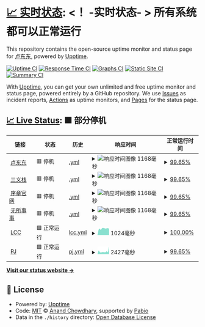 # [📈 实时状态](https://status.ldd.cc): <！ -实时状态- > **所有系统都可以正常运行**

This repository contains the open-source uptime monitor and status page for [卢东东](ldd.cc), powered by [Upptime](https://github.com/upptime/upptime).

[![Uptime CI](https://github.com/xjoylu/status/workflows/Uptime%20CI/badge.svg)](https://github.com/xjoylu/status/actions?query=workflow%3A%22Uptime+CI%22)
[![Response Time CI](https://github.com/xjoylu/status/workflows/Response%20Time%20CI/badge.svg)](https://github.com/xjoylu/status/actions?query=workflow%3A%22Response+Time+CI%22)
[![Graphs CI](https://github.com/xjoylu/status/workflows/Graphs%20CI/badge.svg)](https://github.com/xjoylu/status/actions?query=workflow%3A%22Graphs+CI%22)
[![Static Site CI](https://github.com/xjoylu/status/workflows/Static%20Site%20CI/badge.svg)](https://github.com/xjoylu/status/actions?query=workflow%3A%22Static+Site+CI%22)
[![Summary CI](https://github.com/xjoylu/status/workflows/Summary%20CI/badge.svg)](https://github.com/xjoylu/status/actions?query=workflow%3A%22Summary+CI%22)

With [Upptime](https://upptime.js.org), you can get your own unlimited and free uptime monitor and status page, powered entirely by a GitHub repository. We use [Issues](https://github.com/xjoylu/status/issues) as incident reports, [Actions](https://github.com/xjoylu/status/actions) as uptime monitors, and [Pages](https://status.ldd.cc) for the status page.

## [📈 Live Status](https://demo.upptime.js.org): <!--live status--> **🟧 部分停机**

<!--start: status pages-->
<!-- This summary is generated by Upptime (https://github.com/upptime/upptime) -->
<!-- Do not edit this manually, your changes will be overwritten -->
<!-- prettier-ignore -->
| 链接 | 状态 | 历史 | 响应时间 | 正常运行时间 |
| --- | ------ | ------- | ------------- | ------ |
| <img alt="" src="https://icons.duckduckgo.com/ip3/ldd.cc.ico" height="13"> [卢东东](https://ldd.cc) | 🟥 停机 | [.yml](https://github.com/xJoyLu/status/commits/HEAD/history/.yml) | <details><summary><img alt="响应时间图像" src="./graphs//response-time-week.png" height="20"> 1168毫秒</summary><br><a href="https://status.ldd.cc/history/"><img alt="响应时间 1374" src="https://img.shields.io/endpoint?url=https%3A%2F%2Fraw.githubusercontent.com%2FxJoyLu%2Fstatus%2FHEAD%2Fapi%2F%2Fresponse-time.json"></a><br><a href="https://status.ldd.cc/history/"><img alt="24 小时响应时间 1196" src="https://img.shields.io/endpoint?url=https%3A%2F%2Fraw.githubusercontent.com%2FxJoyLu%2Fstatus%2FHEAD%2Fapi%2F%2Fresponse-time-day.json"></a><br><a href="https://status.ldd.cc/history/"><img alt="7 天正常运行时间 1168" src="https://img.shields.io/endpoint?url=https%3A%2F%2Fraw.githubusercontent.com%2FxJoyLu%2Fstatus%2FHEAD%2Fapi%2F%2Fresponse-time-week.json"></a><br><a href="https://status.ldd.cc/history/"><img alt="30天的正常运行时间 1110" src="https://img.shields.io/endpoint?url=https%3A%2F%2Fraw.githubusercontent.com%2FxJoyLu%2Fstatus%2FHEAD%2Fapi%2F%2Fresponse-time-month.json"></a><br><a href="https://status.ldd.cc/history/"><img alt="1年的正常运行时间 1374" src="https://img.shields.io/endpoint?url=https%3A%2F%2Fraw.githubusercontent.com%2FxJoyLu%2Fstatus%2FHEAD%2Fapi%2F%2Fresponse-time-year.json"></a></details> | <details><summary><a href="https://status.ldd.cc/history/">99.65%</a></summary><a href="https://status.ldd.cc/history/"><img alt="正常运行时间 90.61%" src="https://img.shields.io/endpoint?url=https%3A%2F%2Fraw.githubusercontent.com%2FxJoyLu%2Fstatus%2FHEAD%2Fapi%2F%2Fuptime.json"></a><br><a href="https://status.ldd.cc/history/"><img alt="24 小时正常运行时间 100.00%" src="https://img.shields.io/endpoint?url=https%3A%2F%2Fraw.githubusercontent.com%2FxJoyLu%2Fstatus%2FHEAD%2Fapi%2F%2Fuptime-day.json"></a><br><a href="https://status.ldd.cc/history/"><img alt="7 天正常运行时间 99.65%" src="https://img.shields.io/endpoint?url=https%3A%2F%2Fraw.githubusercontent.com%2FxJoyLu%2Fstatus%2FHEAD%2Fapi%2F%2Fuptime-week.json"></a><br><a href="https://status.ldd.cc/history/"><img alt="30天的正常运行时间 94.84%" src="https://img.shields.io/endpoint?url=https%3A%2F%2Fraw.githubusercontent.com%2FxJoyLu%2Fstatus%2FHEAD%2Fapi%2F%2Fuptime-month.json"></a><br><a href="https://status.ldd.cc/history/"><img alt="1年的正常运行时间 90.61%" src="https://img.shields.io/endpoint?url=https%3A%2F%2Fraw.githubusercontent.com%2FxJoyLu%2Fstatus%2FHEAD%2Fapi%2F%2Fuptime-year.json"></a></details>
| <img alt="" src="https://icons.duckduckgo.com/ip3/3ez.cn.ico" height="13"> [三义栈](https://3ez.cn) | 🟥 停机 | [.yml](https://github.com/xJoyLu/status/commits/HEAD/history/.yml) | <details><summary><img alt="响应时间图像" src="./graphs//response-time-week.png" height="20"> 1168毫秒</summary><br><a href="https://status.ldd.cc/history/"><img alt="响应时间 1374" src="https://img.shields.io/endpoint?url=https%3A%2F%2Fraw.githubusercontent.com%2FxJoyLu%2Fstatus%2FHEAD%2Fapi%2F%2Fresponse-time.json"></a><br><a href="https://status.ldd.cc/history/"><img alt="24 小时响应时间 1196" src="https://img.shields.io/endpoint?url=https%3A%2F%2Fraw.githubusercontent.com%2FxJoyLu%2Fstatus%2FHEAD%2Fapi%2F%2Fresponse-time-day.json"></a><br><a href="https://status.ldd.cc/history/"><img alt="7 天正常运行时间 1168" src="https://img.shields.io/endpoint?url=https%3A%2F%2Fraw.githubusercontent.com%2FxJoyLu%2Fstatus%2FHEAD%2Fapi%2F%2Fresponse-time-week.json"></a><br><a href="https://status.ldd.cc/history/"><img alt="30天的正常运行时间 1110" src="https://img.shields.io/endpoint?url=https%3A%2F%2Fraw.githubusercontent.com%2FxJoyLu%2Fstatus%2FHEAD%2Fapi%2F%2Fresponse-time-month.json"></a><br><a href="https://status.ldd.cc/history/"><img alt="1年的正常运行时间 1374" src="https://img.shields.io/endpoint?url=https%3A%2F%2Fraw.githubusercontent.com%2FxJoyLu%2Fstatus%2FHEAD%2Fapi%2F%2Fresponse-time-year.json"></a></details> | <details><summary><a href="https://status.ldd.cc/history/">99.65%</a></summary><a href="https://status.ldd.cc/history/"><img alt="正常运行时间 90.61%" src="https://img.shields.io/endpoint?url=https%3A%2F%2Fraw.githubusercontent.com%2FxJoyLu%2Fstatus%2FHEAD%2Fapi%2F%2Fuptime.json"></a><br><a href="https://status.ldd.cc/history/"><img alt="24 小时正常运行时间 100.00%" src="https://img.shields.io/endpoint?url=https%3A%2F%2Fraw.githubusercontent.com%2FxJoyLu%2Fstatus%2FHEAD%2Fapi%2F%2Fuptime-day.json"></a><br><a href="https://status.ldd.cc/history/"><img alt="7 天正常运行时间 99.65%" src="https://img.shields.io/endpoint?url=https%3A%2F%2Fraw.githubusercontent.com%2FxJoyLu%2Fstatus%2FHEAD%2Fapi%2F%2Fuptime-week.json"></a><br><a href="https://status.ldd.cc/history/"><img alt="30天的正常运行时间 94.84%" src="https://img.shields.io/endpoint?url=https%3A%2F%2Fraw.githubusercontent.com%2FxJoyLu%2Fstatus%2FHEAD%2Fapi%2F%2Fuptime-month.json"></a><br><a href="https://status.ldd.cc/history/"><img alt="1年的正常运行时间 90.61%" src="https://img.shields.io/endpoint?url=https%3A%2F%2Fraw.githubusercontent.com%2FxJoyLu%2Fstatus%2FHEAD%2Fapi%2F%2Fuptime-year.json"></a></details>
| <img alt="" src="https://icons.duckduckgo.com/ip3/xuzh.com.ico" height="13"> [序章官网](https://xuzh.com) | 🟥 停机 | [.yml](https://github.com/xJoyLu/status/commits/HEAD/history/.yml) | <details><summary><img alt="响应时间图像" src="./graphs//response-time-week.png" height="20"> 1168毫秒</summary><br><a href="https://status.ldd.cc/history/"><img alt="响应时间 1374" src="https://img.shields.io/endpoint?url=https%3A%2F%2Fraw.githubusercontent.com%2FxJoyLu%2Fstatus%2FHEAD%2Fapi%2F%2Fresponse-time.json"></a><br><a href="https://status.ldd.cc/history/"><img alt="24 小时响应时间 1196" src="https://img.shields.io/endpoint?url=https%3A%2F%2Fraw.githubusercontent.com%2FxJoyLu%2Fstatus%2FHEAD%2Fapi%2F%2Fresponse-time-day.json"></a><br><a href="https://status.ldd.cc/history/"><img alt="7 天正常运行时间 1168" src="https://img.shields.io/endpoint?url=https%3A%2F%2Fraw.githubusercontent.com%2FxJoyLu%2Fstatus%2FHEAD%2Fapi%2F%2Fresponse-time-week.json"></a><br><a href="https://status.ldd.cc/history/"><img alt="30天的正常运行时间 1110" src="https://img.shields.io/endpoint?url=https%3A%2F%2Fraw.githubusercontent.com%2FxJoyLu%2Fstatus%2FHEAD%2Fapi%2F%2Fresponse-time-month.json"></a><br><a href="https://status.ldd.cc/history/"><img alt="1年的正常运行时间 1374" src="https://img.shields.io/endpoint?url=https%3A%2F%2Fraw.githubusercontent.com%2FxJoyLu%2Fstatus%2FHEAD%2Fapi%2F%2Fresponse-time-year.json"></a></details> | <details><summary><a href="https://status.ldd.cc/history/">99.65%</a></summary><a href="https://status.ldd.cc/history/"><img alt="正常运行时间 90.61%" src="https://img.shields.io/endpoint?url=https%3A%2F%2Fraw.githubusercontent.com%2FxJoyLu%2Fstatus%2FHEAD%2Fapi%2F%2Fuptime.json"></a><br><a href="https://status.ldd.cc/history/"><img alt="24 小时正常运行时间 100.00%" src="https://img.shields.io/endpoint?url=https%3A%2F%2Fraw.githubusercontent.com%2FxJoyLu%2Fstatus%2FHEAD%2Fapi%2F%2Fuptime-day.json"></a><br><a href="https://status.ldd.cc/history/"><img alt="7 天正常运行时间 99.65%" src="https://img.shields.io/endpoint?url=https%3A%2F%2Fraw.githubusercontent.com%2FxJoyLu%2Fstatus%2FHEAD%2Fapi%2F%2Fuptime-week.json"></a><br><a href="https://status.ldd.cc/history/"><img alt="30天的正常运行时间 94.84%" src="https://img.shields.io/endpoint?url=https%3A%2F%2Fraw.githubusercontent.com%2FxJoyLu%2Fstatus%2FHEAD%2Fapi%2F%2Fuptime-month.json"></a><br><a href="https://status.ldd.cc/history/"><img alt="1年的正常运行时间 90.61%" src="https://img.shields.io/endpoint?url=https%3A%2F%2Fraw.githubusercontent.com%2FxJoyLu%2Fstatus%2FHEAD%2Fapi%2F%2Fuptime-year.json"></a></details>
| <img alt="" src="https://icons.duckduckgo.com/ip3/wusuoshishi.com.ico" height="13"> [无所事事](https://wusuoshishi.com) | 🟥 停机 | [.yml](https://github.com/xJoyLu/status/commits/HEAD/history/.yml) | <details><summary><img alt="响应时间图像" src="./graphs//response-time-week.png" height="20"> 1168毫秒</summary><br><a href="https://status.ldd.cc/history/"><img alt="响应时间 1374" src="https://img.shields.io/endpoint?url=https%3A%2F%2Fraw.githubusercontent.com%2FxJoyLu%2Fstatus%2FHEAD%2Fapi%2F%2Fresponse-time.json"></a><br><a href="https://status.ldd.cc/history/"><img alt="24 小时响应时间 1196" src="https://img.shields.io/endpoint?url=https%3A%2F%2Fraw.githubusercontent.com%2FxJoyLu%2Fstatus%2FHEAD%2Fapi%2F%2Fresponse-time-day.json"></a><br><a href="https://status.ldd.cc/history/"><img alt="7 天正常运行时间 1168" src="https://img.shields.io/endpoint?url=https%3A%2F%2Fraw.githubusercontent.com%2FxJoyLu%2Fstatus%2FHEAD%2Fapi%2F%2Fresponse-time-week.json"></a><br><a href="https://status.ldd.cc/history/"><img alt="30天的正常运行时间 1110" src="https://img.shields.io/endpoint?url=https%3A%2F%2Fraw.githubusercontent.com%2FxJoyLu%2Fstatus%2FHEAD%2Fapi%2F%2Fresponse-time-month.json"></a><br><a href="https://status.ldd.cc/history/"><img alt="1年的正常运行时间 1374" src="https://img.shields.io/endpoint?url=https%3A%2F%2Fraw.githubusercontent.com%2FxJoyLu%2Fstatus%2FHEAD%2Fapi%2F%2Fresponse-time-year.json"></a></details> | <details><summary><a href="https://status.ldd.cc/history/">99.65%</a></summary><a href="https://status.ldd.cc/history/"><img alt="正常运行时间 90.61%" src="https://img.shields.io/endpoint?url=https%3A%2F%2Fraw.githubusercontent.com%2FxJoyLu%2Fstatus%2FHEAD%2Fapi%2F%2Fuptime.json"></a><br><a href="https://status.ldd.cc/history/"><img alt="24 小时正常运行时间 100.00%" src="https://img.shields.io/endpoint?url=https%3A%2F%2Fraw.githubusercontent.com%2FxJoyLu%2Fstatus%2FHEAD%2Fapi%2F%2Fuptime-day.json"></a><br><a href="https://status.ldd.cc/history/"><img alt="7 天正常运行时间 99.65%" src="https://img.shields.io/endpoint?url=https%3A%2F%2Fraw.githubusercontent.com%2FxJoyLu%2Fstatus%2FHEAD%2Fapi%2F%2Fuptime-week.json"></a><br><a href="https://status.ldd.cc/history/"><img alt="30天的正常运行时间 94.84%" src="https://img.shields.io/endpoint?url=https%3A%2F%2Fraw.githubusercontent.com%2FxJoyLu%2Fstatus%2FHEAD%2Fapi%2F%2Fuptime-month.json"></a><br><a href="https://status.ldd.cc/history/"><img alt="1年的正常运行时间 90.61%" src="https://img.shields.io/endpoint?url=https%3A%2F%2Fraw.githubusercontent.com%2FxJoyLu%2Fstatus%2FHEAD%2Fapi%2F%2Fuptime-year.json"></a></details>
| <img alt="" src="https://icons.duckduckgo.com/ip3/lcc.cc.ico" height="13"> [LCC](https://lcc.cc) | 🟩 正常运行 | [lcc.yml](https://github.com/xJoyLu/status/commits/HEAD/history/lcc.yml) | <details><summary><img alt="响应时间图像" src="./graphs/lcc/response-time-week.png" height="20"> 1024毫秒</summary><br><a href="https://status.ldd.cc/history/lcc"><img alt="响应时间 1038" src="https://img.shields.io/endpoint?url=https%3A%2F%2Fraw.githubusercontent.com%2FxJoyLu%2Fstatus%2FHEAD%2Fapi%2Flcc%2Fresponse-time.json"></a><br><a href="https://status.ldd.cc/history/lcc"><img alt="24 小时响应时间 1015" src="https://img.shields.io/endpoint?url=https%3A%2F%2Fraw.githubusercontent.com%2FxJoyLu%2Fstatus%2FHEAD%2Fapi%2Flcc%2Fresponse-time-day.json"></a><br><a href="https://status.ldd.cc/history/lcc"><img alt="7 天正常运行时间 1024" src="https://img.shields.io/endpoint?url=https%3A%2F%2Fraw.githubusercontent.com%2FxJoyLu%2Fstatus%2FHEAD%2Fapi%2Flcc%2Fresponse-time-week.json"></a><br><a href="https://status.ldd.cc/history/lcc"><img alt="30天的正常运行时间 1036" src="https://img.shields.io/endpoint?url=https%3A%2F%2Fraw.githubusercontent.com%2FxJoyLu%2Fstatus%2FHEAD%2Fapi%2Flcc%2Fresponse-time-month.json"></a><br><a href="https://status.ldd.cc/history/lcc"><img alt="1年的正常运行时间 1038" src="https://img.shields.io/endpoint?url=https%3A%2F%2Fraw.githubusercontent.com%2FxJoyLu%2Fstatus%2FHEAD%2Fapi%2Flcc%2Fresponse-time-year.json"></a></details> | <details><summary><a href="https://status.ldd.cc/history/lcc">100.00%</a></summary><a href="https://status.ldd.cc/history/lcc"><img alt="正常运行时间 91.14%" src="https://img.shields.io/endpoint?url=https%3A%2F%2Fraw.githubusercontent.com%2FxJoyLu%2Fstatus%2FHEAD%2Fapi%2Flcc%2Fuptime.json"></a><br><a href="https://status.ldd.cc/history/lcc"><img alt="24 小时正常运行时间 100.00%" src="https://img.shields.io/endpoint?url=https%3A%2F%2Fraw.githubusercontent.com%2FxJoyLu%2Fstatus%2FHEAD%2Fapi%2Flcc%2Fuptime-day.json"></a><br><a href="https://status.ldd.cc/history/lcc"><img alt="7 天正常运行时间 100.00%" src="https://img.shields.io/endpoint?url=https%3A%2F%2Fraw.githubusercontent.com%2FxJoyLu%2Fstatus%2FHEAD%2Fapi%2Flcc%2Fuptime-week.json"></a><br><a href="https://status.ldd.cc/history/lcc"><img alt="30天的正常运行时间 95.52%" src="https://img.shields.io/endpoint?url=https%3A%2F%2Fraw.githubusercontent.com%2FxJoyLu%2Fstatus%2FHEAD%2Fapi%2Flcc%2Fuptime-month.json"></a><br><a href="https://status.ldd.cc/history/lcc"><img alt="1年的正常运行时间 91.14%" src="https://img.shields.io/endpoint?url=https%3A%2F%2Fraw.githubusercontent.com%2FxJoyLu%2Fstatus%2FHEAD%2Fapi%2Flcc%2Fuptime-year.json"></a></details>
| <img alt="" src="https://icons.duckduckgo.com/ip3/peijin.cn.ico" height="13"> [PJ](https://peijin.cn) | 🟩 正常运行 | [pj.yml](https://github.com/xJoyLu/status/commits/HEAD/history/pj.yml) | <details><summary><img alt="响应时间图像" src="./graphs/pj/response-time-week.png" height="20"> 2427毫秒</summary><br><a href="https://status.ldd.cc/history/pj"><img alt="响应时间 2065" src="https://img.shields.io/endpoint?url=https%3A%2F%2Fraw.githubusercontent.com%2FxJoyLu%2Fstatus%2FHEAD%2Fapi%2Fpj%2Fresponse-time.json"></a><br><a href="https://status.ldd.cc/history/pj"><img alt="24 小时响应时间 6800" src="https://img.shields.io/endpoint?url=https%3A%2F%2Fraw.githubusercontent.com%2FxJoyLu%2Fstatus%2FHEAD%2Fapi%2Fpj%2Fresponse-time-day.json"></a><br><a href="https://status.ldd.cc/history/pj"><img alt="7 天正常运行时间 2427" src="https://img.shields.io/endpoint?url=https%3A%2F%2Fraw.githubusercontent.com%2FxJoyLu%2Fstatus%2FHEAD%2Fapi%2Fpj%2Fresponse-time-week.json"></a><br><a href="https://status.ldd.cc/history/pj"><img alt="30天的正常运行时间 2107" src="https://img.shields.io/endpoint?url=https%3A%2F%2Fraw.githubusercontent.com%2FxJoyLu%2Fstatus%2FHEAD%2Fapi%2Fpj%2Fresponse-time-month.json"></a><br><a href="https://status.ldd.cc/history/pj"><img alt="1年的正常运行时间 2065" src="https://img.shields.io/endpoint?url=https%3A%2F%2Fraw.githubusercontent.com%2FxJoyLu%2Fstatus%2FHEAD%2Fapi%2Fpj%2Fresponse-time-year.json"></a></details> | <details><summary><a href="https://status.ldd.cc/history/pj">99.65%</a></summary><a href="https://status.ldd.cc/history/pj"><img alt="正常运行时间 99.47%" src="https://img.shields.io/endpoint?url=https%3A%2F%2Fraw.githubusercontent.com%2FxJoyLu%2Fstatus%2FHEAD%2Fapi%2Fpj%2Fuptime.json"></a><br><a href="https://status.ldd.cc/history/pj"><img alt="24 小时正常运行时间 100.00%" src="https://img.shields.io/endpoint?url=https%3A%2F%2Fraw.githubusercontent.com%2FxJoyLu%2Fstatus%2FHEAD%2Fapi%2Fpj%2Fuptime-day.json"></a><br><a href="https://status.ldd.cc/history/pj"><img alt="7 天正常运行时间 99.65%" src="https://img.shields.io/endpoint?url=https%3A%2F%2Fraw.githubusercontent.com%2FxJoyLu%2Fstatus%2FHEAD%2Fapi%2Fpj%2Fuptime-week.json"></a><br><a href="https://status.ldd.cc/history/pj"><img alt="30天的正常运行时间 99.32%" src="https://img.shields.io/endpoint?url=https%3A%2F%2Fraw.githubusercontent.com%2FxJoyLu%2Fstatus%2FHEAD%2Fapi%2Fpj%2Fuptime-month.json"></a><br><a href="https://status.ldd.cc/history/pj"><img alt="1年的正常运行时间 99.47%" src="https://img.shields.io/endpoint?url=https%3A%2F%2Fraw.githubusercontent.com%2FxJoyLu%2Fstatus%2FHEAD%2Fapi%2Fpj%2Fuptime-year.json"></a></details>

<!--end: status pages-->

[**Visit our status website →**](https://status.ldd.cc)

## 📄 License

- Powered by: [Upptime](https://github.com/upptime/upptime)
- Code: [MIT](./LICENSE) © [Anand Chowdhary](https://anandchowdhary.com), supported by [Pabio](https://pabio.com)
- Data in the `./history` directory: [Open Database License](https://opendatacommons.org/licenses/odbl/1-0/)
